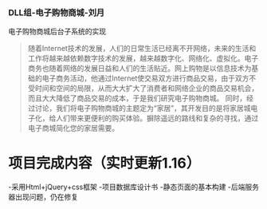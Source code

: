 ### DLL组-电子购物商城-刘月
电子购物商城后台子系统的实现
>随着Internet技术的发展，人们的日常生活已经离不开网络，未来的生活和工作将越来越依赖数字技术的发展，越来越数字化、网络化、虚拟化。电子商务也随着网络的发展日益和人们的生活贴近。网上购物是以信息技术为基础的电子商务活动，他通过Internet使交易双方进行商品交易，由于双方不受时间和空间的局限，从而大大扩大了消费者和网络企业的商品交易机会，而且大大降低了商品交易的成本，于是我们研究电子购物商城。
同时，经过讨论，我们将电子购物商城的主题定为“家居”，其开发目的是将家居城电子化，给人们带来更便利的购买体验。摒除遥远的路线和复杂的寻找，通过电子商城简化您的家居需要。

# 项目完成内容（实时更新1.16）
-采用Html+jQuery+css框架
-项目数据库设计书
-静态页面的基本构建
-后端服务器出现问题，仍在修复